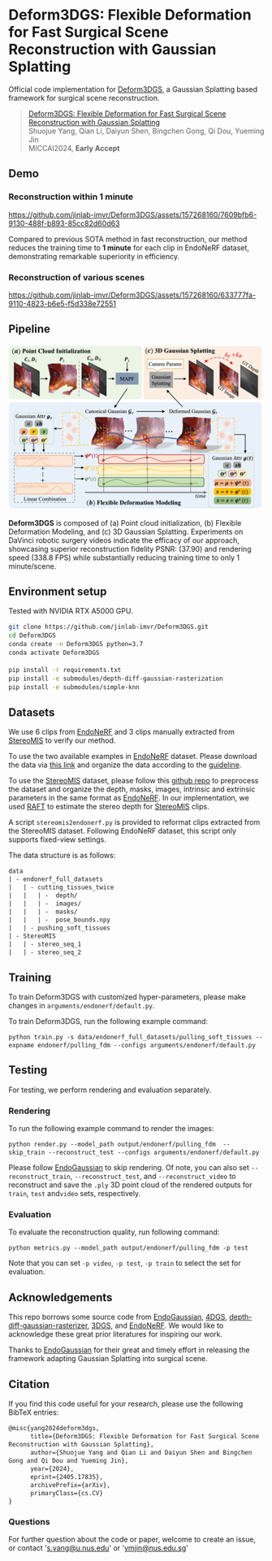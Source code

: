 # Deform3DGS: Flexible Deformation for Fast Surgical Scene Reconstruction with Gaussian Splatting

Official code implementation for [Deform3DGS](https://arxiv.org/abs/2405.17835), a Gaussian Splatting based framework for surgical scene reconstruction.

<!--### [Project Page]() -->

> [Deform3DGS: Flexible Deformation for Fast Surgical Scene Reconstruction with Gaussian Splatting](https://arxiv.org/abs/2405.17835)\
> Shuojue Yang, Qian Li, Daiyun Shen, Bingchen Gong, Qi Dou, Yueming Jin\
> MICCAI2024, **Early Accept**

## Demo

### Reconstruction within 1 minute

<!--https://github.com/jinlab-imvr/Deform3DGS/assets/157268160/d58deb50-36ce-4cde-9e65-e3ce8bb851dc-->

https://github.com/jinlab-imvr/Deform3DGS/assets/157268160/7609bfb6-9130-488f-b893-85cc82d60d63

Compared to previous SOTA method in fast reconstruction, our method reduces the training time to **1 minute** for each clip in EndoNeRF dataset, demonstrating remarkable superiority in efficiency.

### Reconstruction of various scenes

<!--<video width="320" height="240" controls>
  <source src="assets/demo_scene.mp4" type="video/mp4">
  Your browser does not support the video tag.
</video>-->

https://github.com/jinlab-imvr/Deform3DGS/assets/157268160/633777fa-9110-4823-b6e5-f5d338e72551

## Pipeline

<!--![](assets/overview.png)-->

<p align="center">
  <img src="assets/overview.png" width="700" />
</p>

**Deform3DGS** is composed of (a) Point cloud initialization, (b) Flexible Deformation Modeling, and (c) 3D Gaussian Splatting. Experiments on DaVinci robotic surgery videos indicate the efficacy of our approach, showcasing superior reconstruction fidelity PSNR: (37.90) and rendering speed (338.8 FPS) while substantially reducing training time to only 1 minute/scene.

<!--## Visual Results
<p align="center">
  <img src="assets/visual_results.png" width="700" />
</p>-->

## Environment setup

Tested with NVIDIA RTX A5000 GPU.

```bash
git clone https://github.com/jinlab-imvr/Deform3DGS.git
cd Deform3DGS
conda create -n Deform3DGS python=3.7 
conda activate Deform3DGS

pip install -r requirements.txt
pip install -e submodules/depth-diff-gaussian-rasterization
pip install -e submodules/simple-knn
```

## Datasets

We use 6 clips from [EndoNeRF](https://github.com/med-air/EndoNeRF) and 3 clips manually extracted from [StereoMIS](https://zenodo.org/records/7727692) to verify our method.

To use the two available examples in [EndoNeRF](https://github.com/med-air/EndoNeRF) dataset. Please download the data via [this link](https://forms.gle/1VAqDJTEgZduD6157) and organize the data according to the [guideline](https://github.com/med-air/EndoNeRF.git).

To use the [StereoMIS](https://zenodo.org/records/7727692) dataset, please follow this [github repo](https://github.com/aimi-lab/robust-pose-estimatot.git) to preprocess the dataset and organize the depth, masks, images, intrinsic and extrinsic parameters in the same format as [EndoNeRF](https://github.com/med-air/EndoNeRF). In our implementation, we used [RAFT](https://github.com/princeton-vl/RAFT) to estimate the stereo depth for [StereoMIS](https://zenodo.org/records/7727692) clips.

A script `stereomis2endonerf.py` is provided to reformat clips extracted from the StereoMIS dataset. Following EndoNeRF dataset, this script only supports fixed-view settings.

The data structure is as follows:

```
data
| - endonerf_full_datasets
|   | - cutting_tissues_twice
|   |   | -  depth/
|   |   | -  images/
|   |   | -  masks/
|   |   | -  pose_bounds.npy 
|   | - pushing_soft_tissues
| - StereoMIS
|   | - stereo_seq_1
|   | - stereo_seq_2
```

## Training

To train Deform3DGS with customized hyper-parameters, please make changes in `arguments/endonerf/default.py`.

To train Deform3DGS, run the following example command:

```
python train.py -s data/endonerf_full_datasets/pulling_soft_tissues --expname endonerf/pulling_fdm --configs arguments/endonerf/default.py 
```

## Testing

For testing, we perform rendering and evaluation separately.

### Rendering

To run the following example command to render the images:

```
python render.py --model_path output/endonerf/pulling_fdm  --skip_train --reconstruct_test --configs arguments/endonerf/default.py
```

Please follow [EndoGaussian](https://github.com/yifliu3/EndoGaussian/tree/master) to skip rendering. Of note, you can also set `--reconstruct_train`, `--reconstruct_test`, and `--reconstruct_video` to reconstruct and save the `.ply` 3D point cloud of the rendered outputs for  `train`, `test` and`video` sets, respectively.

### Evaluation

To evaluate the reconstruction quality, run following command:

```
python metrics.py --model_path output/endonerf/pulling_fdm -p test
```

Note that you can set `-p video`, `-p test`, `-p train` to select the set for evaluation.

## Acknowledgements

This repo borrows some source code from [EndoGaussian](https://github.com/yifliu3/EndoGaussian/tree/master), [4DGS](https://github.com/hustvl/4DGaussians), [depth-diff-gaussian-rasterizer](https://github.com/ingra14m/depth-diff-gaussian-rasterization), [3DGS](https://github.com/graphdeco-inria/gaussian-splatting), and [EndoNeRF](https://github.com/med-air/EndoNeRF). We would like to acknowledge these great prior literatures for inspiring our work.

Thanks to [EndoGaussian](https://github.com/yifliu3/EndoGaussian/tree/master) for their great and timely effort in releasing the framework adapting Gaussian Splatting into surgical scene.

## Citation

If you find this code useful for your research, please use the following BibTeX entries:

```
@misc{yang2024deform3dgs,
      title={Deform3DGS: Flexible Deformation for Fast Surgical Scene Reconstruction with Gaussian Splatting}, 
      author={Shuojue Yang and Qian Li and Daiyun Shen and Bingchen Gong and Qi Dou and Yueming Jin},
      year={2024},
      eprint={2405.17835},
      archivePrefix={arXiv},
      primaryClass={cs.CV}
}

```

### Questions

For further question about the code or paper, welcome to create an issue, or contact 's.yang@u.nus.edu' or 'ymjin@nus.edu.sg'
